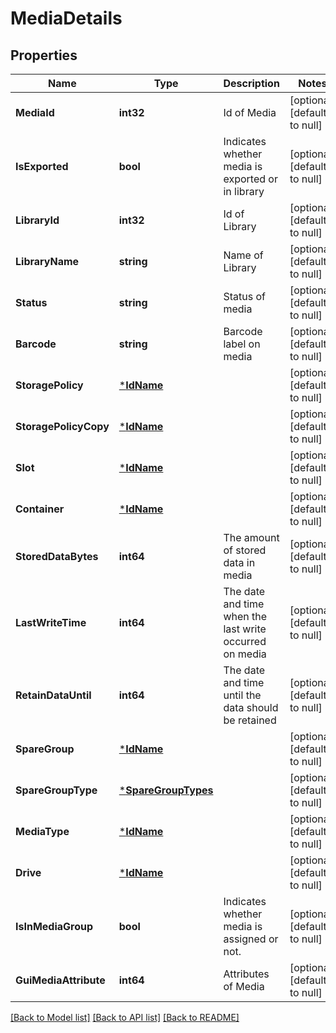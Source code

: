# MediaDetails

## Properties
Name | Type | Description | Notes
------------ | ------------- | ------------- | -------------
**MediaId** | **int32** | Id of Media | [optional] [default to null]
**IsExported** | **bool** | Indicates whether media is exported or in library | [optional] [default to null]
**LibraryId** | **int32** | Id of Library | [optional] [default to null]
**LibraryName** | **string** | Name of Library | [optional] [default to null]
**Status** | **string** | Status of media | [optional] [default to null]
**Barcode** | **string** | Barcode label on media | [optional] [default to null]
**StoragePolicy** | [***IdName**](IdName.md) |  | [optional] [default to null]
**StoragePolicyCopy** | [***IdName**](IdName.md) |  | [optional] [default to null]
**Slot** | [***IdName**](IdName.md) |  | [optional] [default to null]
**Container** | [***IdName**](IdName.md) |  | [optional] [default to null]
**StoredDataBytes** | **int64** | The amount of stored data in media | [optional] [default to null]
**LastWriteTime** | **int64** | The date and time when the last write occurred on media | [optional] [default to null]
**RetainDataUntil** | **int64** | The date and time until the data should be retained | [optional] [default to null]
**SpareGroup** | [***IdName**](IdName.md) |  | [optional] [default to null]
**SpareGroupType** | [***SpareGroupTypes**](SpareGroupTypes.md) |  | [optional] [default to null]
**MediaType** | [***IdName**](IdName.md) |  | [optional] [default to null]
**Drive** | [***IdName**](IdName.md) |  | [optional] [default to null]
**IsInMediaGroup** | **bool** | Indicates whether media is assigned or not. | [optional] [default to null]
**GuiMediaAttribute** | **int64** | Attributes of Media | [optional] [default to null]

[[Back to Model list]](../README.md#documentation-for-models) [[Back to API list]](../README.md#documentation-for-api-endpoints) [[Back to README]](../README.md)

